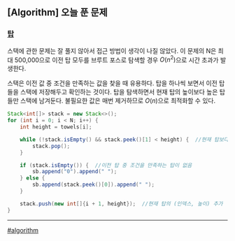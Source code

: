 ## [Algorithm] 오늘 푼 문제

### [탑](https://school.programmers.co.kr/learn/courses/30/lessons/2493) 

스택에 관한 문제는 잘 풀지 않아서 접근 방법이 생각이 나질 않았다. 이 문제의 N은 최대 500,000으로 이전 탑 모두를 브루트 포스로 탐색할 경우 $O(n^2)$으로 시간 초과가 발생한다.

스택은 이전 값 중 조건을 만족하는 값을 찾을 때 유용하다. 탑을 하나씩 보면서 이전 탑들을 스택에 저장해두고 확인하는 것이다. 탑을 탐색하면서 현재 탑의 높이보다 높은 탑들만 스택에 남겨둔다. 불필요한 값은 매번 제거하므로 $O(n)$으로 최적화할 수 있다.

```java
Stack<int[]> stack = new Stack<>();
for (int i = 0; i < N; i++) {
    int height = towels[i];

    while (!stack.isEmpty() && stack.peek()[1] < height) {  //현재 탑보다 작은 탑은 제거
        stack.pop();
    }

    if (stack.isEmpty()) {  //이전 탑 중 조건을 만족하는 탑이 없음
        sb.append("0").append(" ");
    } else {
        sb.append(stack.peek()[0]).append(" ");
    }

    stack.push(new int[]{i + 1, height});  //현재 탑의 (인덱스, 높이) 추가
}
```

***

[#algorithm](https://github.com/wda067/TIL/search?q=%23algorithm&type=code)